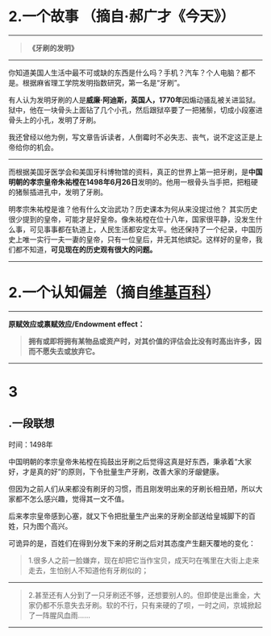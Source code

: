 # 2.一个故事 （摘自·郝广才《今天》）
----------

> **《牙刷的发明》**

----------

 你知道美国人生活中最不可或缺的东西是什么吗？手机？汽车？个人电脑？都不是。根据麻省理工学院发明指数研究，第一名是“牙刷”。
 
 有人认为发明牙刷的人是**威廉·阿迪斯，英国人，1770年**因煽动骚乱被关进监狱。狱中，他在一块骨头上面钻了几个小孔，然后跟狱卒要了一把猪鬃，切成小段塞进骨头上的小孔，发明了牙刷。
 
 我还曾经以他为例，写文章告诉读者，人倒霉时不必失志、丧气，说不定这正是上帝给你的机会。

----------


 
 而根据美国牙医学会和美国牙科博物馆的资料，真正的世界上第一把牙刷，是**中国明朝的孝宗皇帝朱祐樘在1498年6月26日**发明的。他用一根骨头当手把，把粗硬的猪鬃插进孔中，发明了牙刷。


 明孝宗朱祐樘是谁？他有什么文治武功？历史课本为何从来没提过他？ 其实历史很少提到的皇帝，可能才是好皇帝。像朱祐樘在位十八年，国家很平静，没发生什么事，可见事事都在轨道上，人民生活都安定太平。他还保持了一个纪录，中国历史上唯一实行一夫一妻的皇帝，只有一位皇后，并无其他嫔妃。这样好的皇帝，我们都不知道，**可见现在的历史观有很大的问题。**

----------
# 2.一个认知偏差（摘自[维基百科](https://zh.wikipedia.org/wiki/%E8%AA%8D%E7%9F%A5%E5%81%8F%E8%AA%A4%E5%88%97%E8%A1%A8#.E6.88.90.E5.9B.A0.E7.90.86.E8.AB.96)）
----------

**原赋效应或禀赋效应/Endowment effect：**

> **拥有或即将拥有某物品或资产时，对其价值的评估会比没有时高出许多，因而不愿失去或放弃它。**

----------
# 3
.一段联想
----------


时间：1498年

中国明朝的孝宗皇帝朱祐樘在捣鼓出牙刷之后觉得这真是好东西，秉承着“大家好，才是真的好”的原则，下令批量生产牙刷，改善大家的牙龈健康。

但因为之前人们从来都没有刷牙的习惯，而且刚发明出来的牙刷长相丑陋，所以大家都不怎么感兴趣，觉得其一文不值。

后来孝宗皇帝感到心塞，就又下令把批量生产出来的牙刷全部送给皇城脚下的百姓，只为图个高兴。

可诡异的是，百姓们在得到分发下来的牙刷之后对其态度产生翻天覆地的变化：

> 1.很多人之前一脸嫌弃，现在却把它当作宝贝，成天叼在嘴里在大街上走来走去，生怕别人不知道他有牙刷似的；

----------


> 2.甚至还有人分到了一只牙刷还不够，还想要别人的。但即使是出重金，大家仍都不乐意失去牙刷。软的不行，只有来硬的了呗，一时之间，京城掀起了一阵腥风血雨……






----------
